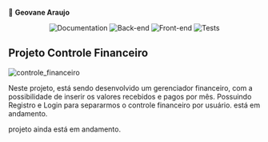 
👤 **Geovane Araujo** 



<p align="center">
  <img alt="Documentation" src="https://img.shields.io/static/v1?label=Documentation&message=V1.0&color=f1c40f&labelColor=444444"> 
  
  <img alt="Back-end" src="https://img.shields.io/static/v1?label=Back-end&message=Ok&color=27ae60&labelColor=444444">
  
  <img alt="Front-end" src="https://img.shields.io/static/v1?label=Front-end&message=Ok&color=27ae60&labelColor=444444"> 
  
  <img alt="Tests" src="https://img.shields.io/static/v1?label=Test&message=Ok&color=27ae60&labelColor=444444">
</p>



<span id="projeto"></span>
## Projeto Controle Financeiro

![controle_financeiro](https://github.com/geovanesv/controle-financeiro/assets/49567926/4e3584e7-fa24-40fe-bbd5-f02b2d8b9437)

Neste projeto, está sendo desenvolvido um gerenciador financeiro, com a possibilidade de inserir os valores recebidos e pagos por mês. Possuindo Registro e Login para separarmos o controle financeiro por usuário.
está em andamento.


projeto ainda está em andamento.
